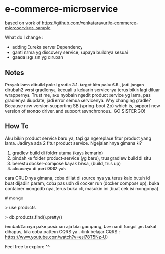 # e-commerce-microservice

based on work of https://github.com/venkataravuri/e-commerce-microservices-sample

What do I change :
 - adding Eureka server Dependency
 - ganti nama yg discovery service, supaya buildnya sesuai
 - gaada lagi sih yg dirubah

## Notes
Proyek lama dibuild pakai gradle 3.1. target kita pake 6.5.,  jadi jangan dirubah2 versi gradlenya, kecuali u keluarin servicenya terus bikin lagi diluar wrappernya. Trust me, aku nyobain ngedit product service yg lama, pas gradlenya diupdate, jadi error semua servicenya.
Why changing gradle?
Because new version supporting SB (spring-boot 2.x) which is, support new version of mongo driver, and support asynchronous.. GO SISTER GO! 

## How To 
Aku bikin product service baru ya, tapi ga ngereplace fitur product yang lama. Jadinya ada 2 fitur product service. Ngejalaninnya gimana ki? 

1. gradlew build di folder utama (kaya kemarin)
2. pindah ke folder product-service (yg baru), trus gradlew build di situ
3. berestu docker-compose kayak biasa, (build, trus up)
4. aksesnya di port 9997 yak

cara CRUD nya gimana, coba diliat di source nya ya, terus kalo butuh id buat dijadiin param, coba pas udh di docker run (docker compose up), buka container mongodb nya, terus buka cli, masukin ini (buat cek isi mongonya)

\# mongo 

\> use products

\> db.products.find().pretty()

tembak2annya pake postman aja biar gampang, btw nanti fungsi get bakal dihapus, kita coba pattern CQRS ya.. 
(link belajar CQRS : https://www.youtube.com/watch?v=eei78T5Nz-U)

Feel free to explore ^^